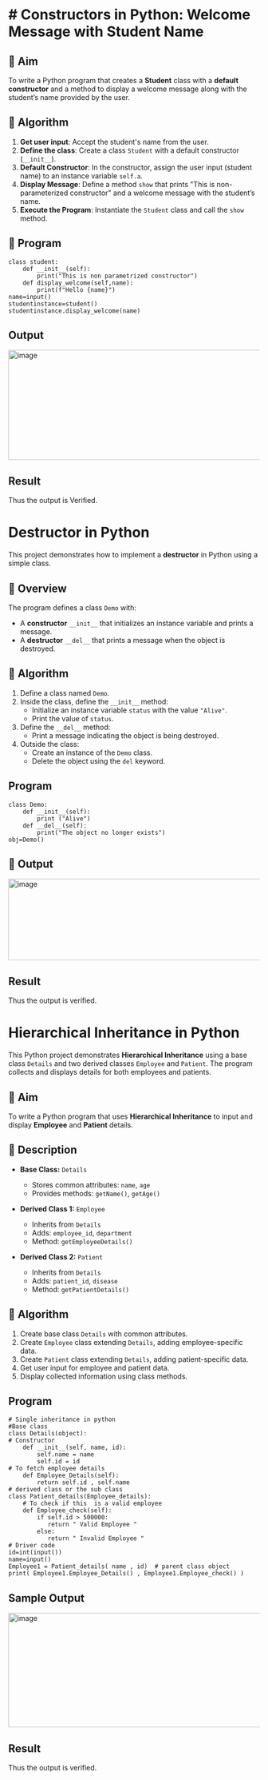 # # Constructors in Python: Welcome Message with Student Name

## 🎯 Aim
To write a Python program that creates a **Student** class with a **default constructor** and a method to display a welcome message along with the student’s name provided by the user.

## 🧠 Algorithm
1. **Get user input**: Accept the student's name from the user.
2. **Define the class**: Create a class `Student` with a default constructor (`__init__`).
3. **Default Constructor**: In the constructor, assign the user input (student name) to an instance variable `self.a`.
4. **Display Message**: Define a method `show` that prints "This is non-parameterized constructor" and a welcome message with the student’s name.
5. **Execute the Program**: Instantiate the `Student` class and call the `show` method.

## 🧾 Program
~~~
class student:
    def __init__(self):
        print("This is non parametrized constructor")
    def display_welcome(self,name):
        print(f"Hello {name}")
name=input()
studentinstance=student()
studentinstance.display_welcome(name)
~~~

## Output
<img width="838" height="220" alt="image" src="https://github.com/user-attachments/assets/45adc714-ae27-4e3a-bb64-85338bbb11c5" />


## Result
Thus the output is Verified.

# Destructor in Python

This project demonstrates how to implement a **destructor** in Python using a simple class.

## 🚀 Overview

The program defines a class `Demo` with:

- A **constructor** `__init__` that initializes an instance variable and prints a message.
- A **destructor** `__del__` that prints a message when the object is destroyed.

## 🧠 Algorithm

1. Define a class named `Demo`.
2. Inside the class, define the `__init__` method:
   - Initialize an instance variable `status` with the value `"Alive"`.
   - Print the value of `status`.
3. Define the `__del__` method:
   - Print a message indicating the object is being destroyed.
4. Outside the class:
   - Create an instance of the `Demo` class.
   - Delete the object using the `del` keyword.
## Program
~~~
class Demo:
    def __init__(self):
        print ("Alive")
    def __del__(self):
        print("The object no longer exists")
obj=Demo()
~~~

## 🧪 Output
<img width="595" height="163" alt="image" src="https://github.com/user-attachments/assets/45257350-6528-45f1-bd76-344cd37d6330" />


## Result
Thus the output is verified.

# Hierarchical Inheritance in Python

This Python project demonstrates **Hierarchical Inheritance** using a base class `Details` and two derived classes `Employee` and `Patient`. The program collects and displays details for both employees and patients.

## 🎯 Aim

To write a Python program that uses **Hierarchical Inheritance** to input and display **Employee** and **Patient** details.

## 📘 Description

- **Base Class:** `Details`
  - Stores common attributes: `name`, `age`
  - Provides methods: `getName()`, `getAge()`

- **Derived Class 1:** `Employee`
  - Inherits from `Details`
  - Adds: `employee_id`, `department`
  - Method: `getEmployeeDetails()`

- **Derived Class 2:** `Patient`
  - Inherits from `Details`
  - Adds: `patient_id`, `disease`
  - Method: `getPatientDetails()`

## 🧠 Algorithm

1. Create base class `Details` with common attributes.
2. Create `Employee` class extending `Details`, adding employee-specific data.
3. Create `Patient` class extending `Details`, adding patient-specific data.
4. Get user input for employee and patient data.
5. Display collected information using class methods.

## Program
~~~
# Single inheritance in python
#Base class
class Details(object): 
# Constructor 
    def __init__(self, name, id): 
        self.name = name 
        self.id = id
# To fetch employee details 
    def Employee_Details(self): 
        return self.id , self.name
# derived class or the sub class
class Patient_details(Employee_details): 
    # To check if this  is a valid employee 
    def Employee_check(self): 
        if self.id > 500000:
           return " Valid Employee "
        else:
           return " Invalid Employee "
# Driver code 
id=int(input())
name=input()
Employee1 = Patient_details( name , id)  # parent class object
print( Employee1.Employee_Details() , Employee1.Employee_check() ) 
~~~
## Sample Output
<img width="811" height="229" alt="image" src="https://github.com/user-attachments/assets/c7ce9114-9cc3-4586-a672-1f749b467d4d" />

## Result
Thus the output is verified.

